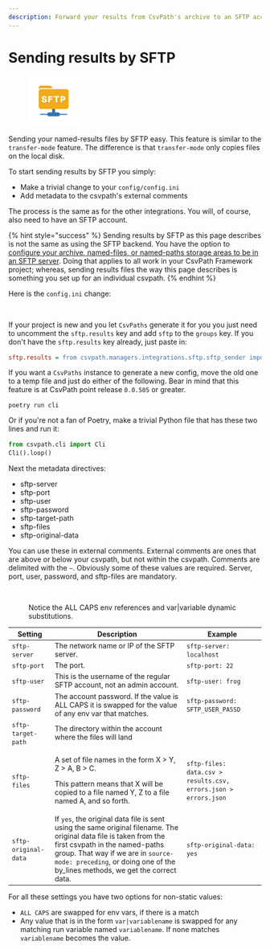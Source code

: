 ```yaml
---
description: Forward your results from CsvPath's archive to an SFTP account
---
```


# Sending results by SFTP

<figure><img src="../../.gitbook/assets/sftp.png" alt="" width="100"><figcaption></figcaption></figure>

Sending your named-results files by SFTP easy. This feature is similar to the `transfer-mode` feature. The difference is that `transfer-mode` only copies files on the local disk.&#x20;

To start sending results by SFTP you simply:

* Make a trivial change to your `config/config.ini`
* Add metadata to the csvpath's external comments

The process is the same as for the other integrations. You will, of course, also need to have an SFTP account.&#x20;

{% hint style="success" %}
Sending results by SFTP as this page describes is not the same as using the SFTP backend. You have the option to [configure your archive, named-files, or named-paths storage areas to be in an SFTP server](../data-validation-files-and-storage/storage-backends.md). Doing that applies to all work in your CsvPath Framework project; whereas, sending results files the way this page describes is something you set up for an individual csvpath.
{% endhint %}

Here is the `config.ini` change:&#x20;

<figure><img src="../../.gitbook/assets/Screenshot 2025-01-08 at 9.16.41 PM.png" alt=""><figcaption></figcaption></figure>

If your project is new and you let `CsvPaths` generate it for you you just need to uncomment the `sftp.results` key and add `sftp` to the `groups` key. If you don't have the `sftp.results` key already, just paste in:

```ini
sftp.results = from csvpath.managers.integrations.sftp.sftp_sender import SftpSender
```

If you want a `CsvPaths` instance to generate a new config, move the old one to a temp file and just do either of the following. Bear in mind that this feature is at CsvPath point release `0.0.505` or greater.

```
poetry run cli    
```

Or if you're not a fan of Poetry, make a trivial Python file that has these two lines and run it:&#x20;

```python
from csvpath.cli import Cli
Cli().loop()
```

Next the metadata directives:

* sftp-server
* sftp-port&#x20;
* sftp-user&#x20;
* sftp-password&#x20;
* sftp-target-path&#x20;
* sftp-files&#x20;
* sftp-original-data

You can use these in external comments. External comments are ones that are above or below your csvpath, but not within the csvpath. Comments are delimited with the `~`. Obviously some of these values are required. Server, port, user, password, and sftp-files are mandatory.&#x20;

<figure><img src="../../.gitbook/assets/Screenshot 2025-01-10 at 3.34.59 PM.png" alt=""><figcaption><p>Notice the ALL CAPS env references and var|variable dynamic substitutions.</p></figcaption></figure>

| Setting              | Description                                                                                                                                                                                                                                                                 | Example                                                         |
| -------------------- | --------------------------------------------------------------------------------------------------------------------------------------------------------------------------------------------------------------------------------------------------------------------------- | --------------------------------------------------------------- |
| `sftp-server`        | The network name or IP of the  SFTP server.                                                                                                                                                                                                                                 | `sftp-server: localhost`                                        |
| `sftp-port`          | The port.                                                                                                                                                                                                                                                                   | `sftp-port: 22`                                                 |
| `sftp-user`          | This is the username of the regular SFTP account, not an admin account.                                                                                                                                                                                                     | `sftp-user: frog`                                               |
| `sftp-password`      | The account password. If the value is ALL CAPS it is swapped for the value of any env var that matches.                                                                                                                                                                     | `sftp-password: SFTP_USER_PASSD`                                |
| `sftp-target-path`   | The directory within the account where the files will land                                                                                                                                                                                                                  |                                                                 |
| `sftp-files`         | <p>A set of file names in the form X > Y, Z > A, B > C. </p><p></p><p>This pattern means that X will be copied to a file named Y, Z to a file named A, and so forth. </p>                                                                                                   | `sftp-files: data.csv > results.csv, errors.json > errors.json` |
| `sftp-original-data` | If `yes`, the original data file is sent using the same original filename. The original data file is taken from the first csvpath in the named-paths group. That way if we are in `source-mode: preceding`, or doing one of the by\_lines methods, we get the correct data. | `sftp-original-data: yes`                                       |

For all these settings you have two options for non-static values:&#x20;

* `ALL CAPS` are swapped for env vars, if there is a match
* Any value that is in the form `var|variablename` is swapped for any matching run variable named `variablename`. If none matches `variablename` becomes the value.&#x20;

